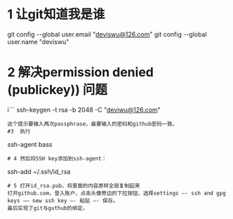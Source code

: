# 1 让git知道我是谁
git config --global user.email "deviswu@126.com"
git config --global user.name "deviswu"
# 2 解决permission denied (publickey)) 问题
i```
ssh-keygen -t rsa -b 2048 -C "deviwu@126.com"
``` 
这个提示要输入两次passphrase，最要输入的密码和github密码一致。
#3  执行
```
ssh-agent bass
```
# 4 然后将SSH key添加到ssh-agent：
```
ssh-add ~/.ssh/id_rsa
```
# 5 打开id_rsa.pub，将里面的内容原样全部复制起来
打开github.com，登入账户，点击头像旁边的下拉按钮，选择settings —- ssh and gpg
keys —— new ssh key —- 粘贴 —- 保存。
最后实现了git与guthub的绑定。
